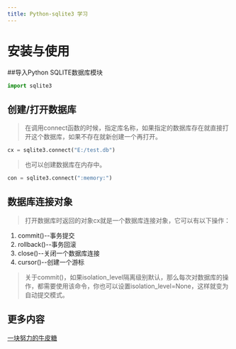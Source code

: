 ```yaml
---
title: Python-sqlite3 学习
---
```


# 安装与使用
##导入Python SQLITE数据库模块
``` python
import sqlite3
```

## 创建/打开数据库 
> 在调用connect函数的时候，指定库名称，如果指定的数据库存在就直接打开这个数据库，如果不存在就新创建一个再打开。
``` python
cx = sqlite3.connect("E:/test.db")
```
> 也可以创建数据库在内存中。
``` python
con = sqlite3.connect(":memory:")
```
## 数据库连接对象
> 打开数据库时返回的对象cx就是一个数据库连接对象，它可以有以下操作：
1. commit()--事务提交 
2. rollback()--事务回滚
3. close()--关闭一个数据库连接
4. cursor()--创建一个游标 
> 关于commit()，如果isolation_level隔离级别默认，那么每次对数据库的操作，都需要使用该命令，你也可以设置isolation_level=None，这样就变为自动提交模式。

## 更多内容
[一块努力的牛皮糖](http://www.cnblogs.com/yuxc/archive/2011/08/18/2143606.html)